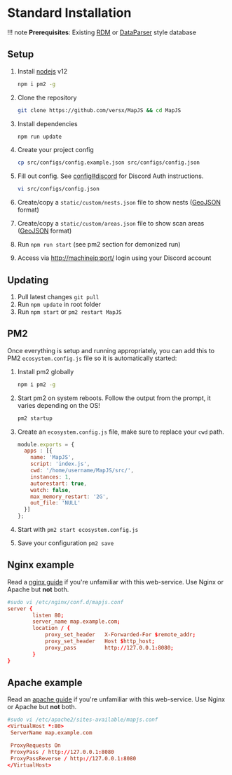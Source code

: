 # Standard Installation

!!! note
    **Prerequisites**:
    Existing [RDM](https://github.com/RealDeviceMap/RealDeviceMap) or [DataParser](https://github.com/versx/DataParser) style database

## Setup

1. Install [nodejs] v12

    ```sh
    npm i pm2 -g
    ```

1. Clone the repository

    ```sh
    git clone https://github.com/versx/MapJS && cd MapJS
    ```

1. Install dependencies

    ```sh
    npm run update
    ```

1. Create your project config

    ```sh
    cp src/configs/config.example.json src/configs/config.json
    ```

1. Fill out config. See [config#discord] for Discord Auth instructions.

    ```sh
    vi src/configs/config.json
    ```

1. Create/copy a `static/custom/nests.json` file to show nests ([GeoJSON] format)
1. Create/copy a `static/custom/areas.json` file to show scan areas ([GeoJSON] format)
1. Run `npm run start` (see pm2 section for demonized run)
1. Access via [http://machineip:port/]() login using your Discord account

## Updating

1. Pull latest changes `git pull`
1. Run `npm update` in root folder
1. Run `npm start` or `pm2 restart MapJS`

## PM2

Once everything is setup and running appropriately, you can add this to PM2 `ecosystem.config.js` file so it is automatically started:

1. Install pm2 globally

    ```sh
    npm i pm2 -g
    ```

1. Start pm2 on system reboots. Follow the output from the prompt, it varies depending on the OS!

    ```sh
    pm2 startup
    ```

1. Create an `ecosystem.config.js` file, make sure to replace your `cwd` path.

    ```js
    module.exports = {
      apps : [{
        name: 'MapJS',
        script: 'index.js',
        cwd: '/home/username/MapJS/src/',
        instances: 1,
        autorestart: true,
        watch: false,
        max_memory_restart: '2G',
        out_file: 'NULL'
      }]
    };
    ```

1. Start with `pm2 start ecosystem.config.js`
1. Save your configuration `pm2 save`

## Nginx example

Read a [nginx guide]() if you're unfamiliar with this web-service.
Use Nginx or Apache but **not** both.

```conf
#sudo vi /etc/nginx/conf.d/mapjs.conf
server {
        listen 80;
        server_name map.example.com;
        location / {
            proxy_set_header   X-Forwarded-For $remote_addr;
            proxy_set_header   Host $http_host;
            proxy_pass         http://127.0.0.1:8080;
        }
}
```

## Apache example

Read an [apache guide]() if you're unfamiliar with this web-service.
Use Nginx or Apache but **not** both.

```conf
#sudo vi /etc/apache2/sites-available/mapjs.conf
<VirtualHost *:80>
 ServerName map.example.com

 ProxyRequests On
 ProxyPass / http://127.0.0.1:8080
 ProxyPassReverse / http://127.0.0.1:8080
</VirtualHost>
```

[nodejs]: https://nodejs.org/en/download/
[GeoJSON]: ../configuration/geojson.md
[config#discord]: ../configuration/config.md#discord
[nginx guide]: https://www.digitalocean.com/community/questions/how-to-run-node-js-server-with-nginx
[apache guide]: https://tecadmin.net/apache-frontend-proxy-nodejs/
